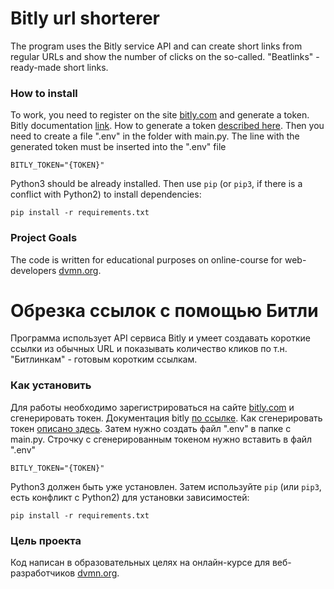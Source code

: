 # Bitly url shorterer

The program uses the Bitly service API and can create short links from regular URLs and show the number of clicks on the so-called. "Beatlinks" - ready-made short links.

### How to install

To work, you need to register on the site [bitly.com](https://app.bitly.com/) and generate a token.
Bitly documentation [link](https://dev.bitly.com/get_started.html).
How to generate a token [described here](https://app.bitly.com/settings/apps/).
Then you need to create a file ".env" in the folder with main.py.
The line with the generated token must be inserted into the ".env" file
```
BITLY_TOKEN="{TOKEN}"
```
Python3 should be already installed.
Then use `pip` (or `pip3`, if there is a conflict with Python2) to install dependencies:
```
pip install -r requirements.txt
```

### Project Goals

The code is written for educational purposes on online-course for web-developers [dvmn.org](https://dvmn.org/).

# Обрезка ссылок с помощью Битли

Программа использует API сервиса Bitly и умеет создавать короткие ссылки из обычных URL и показывать количество кликов 
по т.н. "Битлинкам" - готовым коротким ссылкам.

### Как установить

Для работы необходимо зарегистрироваться на сайте [bitly.com](https://app.bitly.com/) и сгенерировать токен.
Документация bitly [по ссылке](https://dev.bitly.com/get_started.html).
Как сгенерировать токен [описано здесь](https://app.bitly.com/settings/apps/).
Затем нужно создать файл ".env" в папке с main.py.
Строчку с сгенерированным токеном нужно вставить в файл ".env"

```
BITLY_TOKEN="{TOKEN}"
```

Python3 должен быть уже установлен.
Затем используйте `pip` (или `pip3`, есть конфликт с Python2) для установки зависимостей:
```
pip install -r requirements.txt
```

### Цель проекта

Код написан в образовательных целях на онлайн-курсе для веб-разработчиков [dvmn.org](https://dvmn.org/).